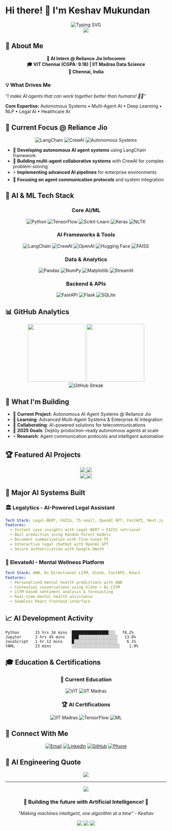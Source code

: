 # Hi there! 👋 I'm Keshav Mukundan

<div align="center">
  <img src="https://readme-typing-svg.herokuapp.com?font=Fira+Code&size=30&duration=3000&pause=1000&color=00F7FF&center=true&vCenter=true&width=800&lines=AI+Engineer+%40+Reliance+Jio;Autonomous+Systems+Developer;Deep+Learning+Specialist;Building+Intelligent+Agents;VIT+Chennai+%7C+IIT+Madras" alt="Typing SVG" />
</div>

<div align="center">
  <img src="https://github-profile-trophy.vercel.app/?username=WhiteDev08&theme=radical&no-frame=true&no-bg=true&margin-w=4" />
</div>

## 🤖 About Me

<div align="center">

**🎯 AI Intern @ Reliance Jio Infocomm**  
**🎓 VIT Chennai (CGPA: 9.18) | IIT Madras Data Science**  
**📍 Chennai, India**

</div>

### 💡 What Drives Me
*"I make AI agents that can work together better than humans! 🤖✨"*

**Core Expertise:** Autonomous Systems • Multi-Agent AI • Deep Learning • NLP • Legal AI • Healthcare AI

## 🚀 Current Focus @ Reliance Jio

<div align="center">

![LangChain](https://img.shields.io/badge/LangChain-2E8B57?style=for-the-badge&logo=chainlink&logoColor=white)
![CrewAI](https://img.shields.io/badge/CrewAI-FF6B6B?style=for-the-badge&logo=robot&logoColor=white)
![Autonomous Systems](https://img.shields.io/badge/Autonomous_Systems-4169E1?style=for-the-badge&logo=autoprefixer&logoColor=white)

</div>

- 🔬 **Developing autonomous AI agent systems** using LangChain framework
- 🤝 **Building multi-agent collaborative systems** with CrewAI for complex problem-solving
- ⚡ **Implementing advanced AI pipelines** for enterprise environments
- 🔗 **Focusing on agent communication protocols** and system integration

## 🧠 AI & ML Tech Stack

<div align="center">

### Core AI/ML
![Python](https://img.shields.io/badge/Python-3776AB?style=for-the-badge&logo=python&logoColor=white)
![TensorFlow](https://img.shields.io/badge/TensorFlow-FF6F00?style=for-the-badge&logo=tensorflow&logoColor=white)
![Scikit-Learn](https://img.shields.io/badge/scikit--learn-F7931E?style=for-the-badge&logo=scikit-learn&logoColor=white)
![Keras](https://img.shields.io/badge/Keras-D00000?style=for-the-badge&logo=keras&logoColor=white)
![NLTK](https://img.shields.io/badge/NLTK-154f3c?style=for-the-badge&logo=python&logoColor=white)

### AI Frameworks & Tools
![LangChain](https://img.shields.io/badge/LangChain-2E8B57?style=for-the-badge&logo=chainlink&logoColor=white)
![CrewAI](https://img.shields.io/badge/CrewAI-FF6B6B?style=for-the-badge&logo=robot&logoColor=white)
![OpenAI](https://img.shields.io/badge/OpenAI-412991?style=for-the-badge&logo=openai&logoColor=white)
![Hugging Face](https://img.shields.io/badge/🤗_Hugging_Face-FFD21E?style=for-the-badge&logoColor=black)
![FAISS](https://img.shields.io/badge/FAISS-0081CB?style=for-the-badge&logo=meta&logoColor=white)

### Data & Analytics
![Pandas](https://img.shields.io/badge/Pandas-150458?style=for-the-badge&logo=pandas&logoColor=white)
![NumPy](https://img.shields.io/badge/NumPy-013243?style=for-the-badge&logo=numpy&logoColor=white)
![Matplotlib](https://img.shields.io/badge/Matplotlib-11557C?style=for-the-badge&logo=python&logoColor=white)
![Streamlit](https://img.shields.io/badge/Streamlit-FF4B4B?style=for-the-badge&logo=streamlit&logoColor=white)

### Backend & APIs
![FastAPI](https://img.shields.io/badge/FastAPI-005571?style=for-the-badge&logo=fastapi)
![Flask](https://img.shields.io/badge/Flask-000000?style=for-the-badge&logo=flask&logoColor=white)
![SQLite](https://img.shields.io/badge/SQLite-07405E?style=for-the-badge&logo=sqlite&logoColor=white)

</div>

## 📊 GitHub Analytics

<div align="center">
  <img height="180em" src="https://github-readme-stats.vercel.app/api?username=WhiteDev08&show_icons=true&theme=radical&include_all_commits=true&count_private=true"/>
  <img height="180em" src="https://github-readme-stats.vercel.app/api/top-langs/?username=WhiteDev08&layout=compact&langs_count=8&theme=radical"/>
</div>

<div align="center">
  <img src="https://github-readme-streak-stats.herokuapp.com/?user=WhiteDev08&theme=radical" alt="GitHub Streak" />
</div>


## 🚧 What I'm Building

- 🔭 **Current Project**: Autonomous AI Agent Systems @ Reliance Jio
- 🌱 **Learning**: Advanced Multi-Agent Systems & Enterprise AI Integration
- 👯 **Collaborating**: AI-powered solutions for telecommunications
- 🎯 **2025 Goals**: Deploy production-ready autonomous agents at scale
- ⚡ **Research**: Agent communication protocols and intelligent automation

## 🏆 Featured AI Projects

<div align="center">
  <a href="https://github.com/WhiteDev08/MovieSentiment-AI">
    <img src="https://github-readme-stats.vercel.app/api/pin/?username=WhiteDev08&repo=MovieSentiment-AI&theme=radical" />
  </a>
  <a href="https://github.com/WhiteDev08/WeatherVibe">
    <img src="https://github-readme-stats.vercel.app/api/pin/?username=WhiteDev08&repo=WeatherVibe&theme=radical" />
  </a>
</div>

<div align="center">
  <a href="https://github.com/WhiteDev08/NutriBot">
    <img src="https://github-readme-stats.vercel.app/api/pin/?username=WhiteDev08&repo=NutriBot&theme=radical" />
  </a>
  <a href="https://github.com/WhiteDev08/Diagnowise">
    <img src="https://github-readme-stats.vercel.app/api/pin/?username=WhiteDev08&repo=Diagnowise&theme=radical" />
  </a>
</div>

## 🧪 Major AI Systems Built

### 🏛️ **Legalytics** - AI-Powered Legal Assistant
```yaml
Tech Stack: Legal-BERT, FAISS, T5-small, OpenAI GPT, FastAPI, Next.js
Features:
  - Instant case insights with Legal-BERT + FAISS retrieval
  - Bail prediction using Random Forest models
  - Document summarization with fine-tuned T5
  - Interactive legal chatbot with OpenAI GPT
  - Secure authentication with Google OAuth
```

### 🧠 **ElevateAI** - Mental Wellness Platform  
```yaml
Tech Stack: ANN, Bi-Directional LSTM, GloVe, FastAPI, React
Features:
  - Personalized mental health predictions with ANN
  - Contextual conversations using GloVe + Bi-LSTM
  - LSTM-based sentiment analysis & forecasting
  - Real-time mental health assistance
  - Seamless React frontend interface
```

## 📈 AI Development Activity

<!--START_SECTION:waka-->
```text
Python       15 hrs 34 mins  ████████████████░░░   78.2%
Jupyter      2 hrs 45 mins   ███░░░░░░░░░░░░░░░░░   13.8%
JavaScript   1 hr 12 mins    █░░░░░░░░░░░░░░░░░░░    6.1%
YAML         23 mins         ░░░░░░░░░░░░░░░░░░░░░    1.9%
```
<!--END_SECTION:waka-->

## 🎓 Education & Certifications

<div align="center">

### 🏫 **Current Education**
![VIT](https://img.shields.io/badge/VIT_Chennai-B.Tech_ECE-FF6B35?style=for-the-badge&logo=graduation-cap&logoColor=white)
![IIT Madras](https://img.shields.io/badge/IIT_Madras-Data_Science_Diploma-1E88E5?style=for-the-badge&logo=graduation-cap&logoColor=white)

### 🏆 **AI Certifications**
![IIT Madras](https://img.shields.io/badge/IIT_Madras-Data_Science_Foundations-1E88E5?style=for-the-badge&logo=certificate&logoColor=white)
![TensorFlow](https://img.shields.io/badge/SmartInternz-AI_using_TensorFlow-FF6F00?style=for-the-badge&logo=tensorflow&logoColor=white)
![ML](https://img.shields.io/badge/Udemy-Machine_Learning_A--Z-EC5252?style=for-the-badge&logo=udemy&logoColor=white)

</div>

## 🤝 Connect With Me

<div align="center">
  
[![Email](https://img.shields.io/badge/Email-D14836?style=for-the-badge&logo=gmail&logoColor=white)](mailto:keshavmukundan03@gmail.com)
[![LinkedIn](https://img.shields.io/badge/LinkedIn-0077B5?style=for-the-badge&logo=linkedin&logoColor=white)](https://linkedin.com/in/keshav-m-45317b24a)
[![GitHub](https://img.shields.io/badge/GitHub-100000?style=for-the-badge&logo=github&logoColor=white)](https://github.com/WhiteDev08)
[![Phone](https://img.shields.io/badge/Phone-25D366?style=for-the-badge&logo=whatsapp&logoColor=white)](tel:7904000603)

</div>

## 🎯 AI Engineering Quote

<div align="center">
  <img src="https://quotes-github-readme.vercel.app/api?type=horizontal&theme=radical" />
</div>


---

<div align="center">
  <img src="https://capsule-render.vercel.app/api?type=waving&color=gradient&height=100&section=footer" />
</div>

<div align="center">
  <h3>🤖 Building the future with Artificial Intelligence! 🚀</h3>
  <p><em>"Making machines intelligent, one algorithm at a time" - Keshav</em></p>
  
  ![](https://komarev.com/ghpvc/?username=WhiteDev08&color=blueviolet&style=for-the-badge)
  ![](https://img.shields.io/github/followers/WhiteDev08?style=for-the-badge&color=orange)
  ![](https://img.shields.io/github/stars/WhiteDev08?style=for-the-badge&color=yellow)
</div>
